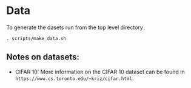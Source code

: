 # Data
To generate the dasets run from the top level directory 
```
. scripts/make_data.sh
```
## Notes on datasets: 
- CIFAR 10: More information on the CIFAR 10 dataset can be found in `https://www.cs.toronto.edu/~kriz/cifar.html`.
